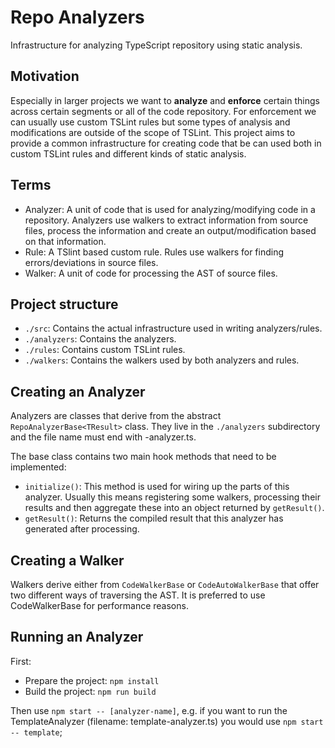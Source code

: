 # Repo Analyzers

Infrastructure for analyzing TypeScript repository using static analysis.

## Motivation

Especially in larger projects we want to **analyze** and **enforce** certain things across certain segments or all of the code repository. For enforcement we can usually use custom TSLint rules but some types of analysis and modifications are outside of the scope of TSLint. This project aims to provide a common infrastructure for creating code that be can used both in custom TSLint rules and different kinds of static analysis.

## Terms

* Analyzer: A unit of code that is used for analyzing/modifying code in a repository. Analyzers use walkers to extract information from source files, process the information and create an output/modification based on that information.
* Rule: A TSlint based custom rule. Rules use walkers for finding errors/deviations in source files.
* Walker: A unit of code for processing the AST of source files.

## Project structure

* `./src`: Contains the actual infrastructure used in writing analyzers/rules.
* `./analyzers`: Contains the analyzers.
* `./rules`: Contains custom TSLint rules.
* `./walkers`: Contains the walkers used by both analyzers and rules.

## Creating an Analyzer

Analyzers are classes that derive from the abstract `RepoAnalyzerBase<TResult>` class. They live in the `./analyzers` subdirectory and the file name must end with -analyzer.ts.

The base class contains two main hook methods that need to be implemented:
* `initialize()`: This method is used for wiring up the parts of this analyzer. Usually this means registering some walkers, processing their results and then aggregate these into an object returned by `getResult()`.
* `getResult()`: Returns the compiled result that this analyzer has generated after processing.

## Creating a Walker

Walkers derive either from `CodeWalkerBase` or `CodeAutoWalkerBase` that offer two different ways of traversing the AST. It is preferred to use CodeWalkerBase for performance reasons.

## Running an Analyzer

First:
* Prepare the project: `npm install`
* Build the project: `npm run build`

Then use `npm start -- [analyzer-name]`, e.g. if you want to run the TemplateAnalyzer (filename: template-analyzer.ts) you would use `npm start -- template`;